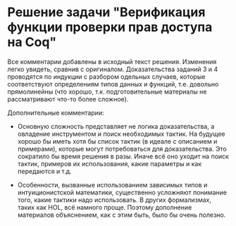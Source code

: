# Решение задачи "Верификация функции проверки прав доступа на Coq"

Все комментарии добавлены в исходный текст решения. Изменения легко увидеть, сравнив с оригиналом. Доказательства заданий 3 и 4 проводятся по индукции с разбором одельных случаев, которые соответствуют определениям типов данных и функций, т.е. довольно прямолинейны (что хорошо, т.к. подготовительные материалы не рассматривают что-то более сложное).

Дополнительные комментарии:

* Основную сложность представляет не логика доказательства, а овладение инструментом и поиск необходимых тактик. На будущее хорошо бы иметь хотя бы список тактик (в идеале с описанием и примерами), которые могут потребоваться для доказательства. Это сократило бы время решения в разы. Иначе всё оно уходит на поиск тактик, примеров их использования, какие параметры и как передаются и т.д.

* Особенности, вызванные использованием зависимых типов и интуиционистской математики, существенно усложняют понимание того, какие тактики надо использовать. В других формализмах, таких как HOL, всё намного проще. Поэтому дополнение материалов объяснением, как с этим быть, было бы очень полезно.
